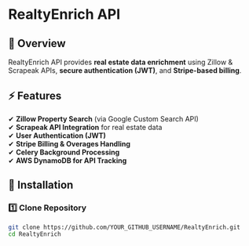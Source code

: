 # RealtyEnrich API

## **📌 Overview**
RealtyEnrich API provides **real estate data enrichment** using Zillow & Scrapeak APIs, **secure authentication (JWT)**, and **Stripe-based billing**.

## **⚡ Features**
✔ **Zillow Property Search** (via Google Custom Search API)  
✔ **Scrapeak API Integration** for real estate data  
✔ **User Authentication (JWT)**  
✔ **Stripe Billing & Overages Handling**  
✔ **Celery Background Processing**  
✔ **AWS DynamoDB for API Tracking**  

## **🔧 Installation**
### **1️⃣ Clone Repository**
```sh
git clone https://github.com/YOUR_GITHUB_USERNAME/RealtyEnrich.git
cd RealtyEnrich
